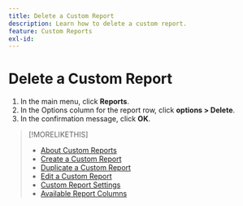 ```yaml
---
title: Delete a Custom Report
description: Learn how to delete a custom report.
feature: Custom Reports
exl-id: 
---
```


# Delete a Custom Report

1. In the main menu, click **Reports**.
1. In the Options column for the report row, click **options > Delete**.
1. In the confirmation message, click **OK**.

>[!MORELIKETHIS]
>
>* [About Custom Reports](/help/dsp/reports/report-about.md)
>* [Create a Custom Report](/help/dsp/reports/report-create.md)
>* [Duplicate a Custom Report](/help/dsp/reports/report-copy.md)
>* [Edit a Custom Report](/help/dsp/reports/report-edit.md)
>* [Custom Report Settings](/help/dsp/reports/report-settings.md)
>* [Available Report Columns](/help/dsp/reports/report-columns.md)
